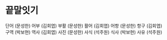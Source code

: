 # 끝말잇기
단어 (문성한)
어부 (김회엽)
부활 (문성한)
활어 (김회엽)
어항 (문성한)
항구 (김회엽)
구역 (박보현)
역사 (김회엽)
사진 (문성한)
사식 (석주원)
식사 (박보현)
사유 (석주원)
